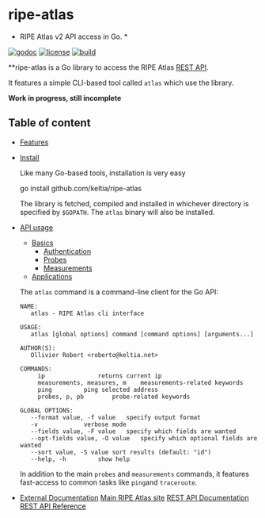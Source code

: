 # ripe-atlas

* RIPE Atlas v2 API access in Go. *

[![godoc](https://img.shields.io/badge/godoc-reference-blue.svg?style=flat)](https://godoc.org/github.com/keltia/ripe-atlas/atlas) [![license](https://img.shields.io/badge/license-MIT-red.svg?style=flat)](https://raw.githubusercontent.com/keltia/ripe-atlas/master/LICENSE) [![build](https://img.shields.io/travis/keltia/ripe-atlas.svg?style=flat)](https://travis-ci.org/ant0ine/ripe-atlas)

**ripe-atlas is a Go library to access the RIPE Atlas [REST API](https://atlas.ripe.net/docs/api/v2/manual/).

It features a simple CLI-based tool called `atlas` which use the library.

**Work in progress, still incomplete**

## Table of content
 
- [Features](#features)
- [Install](#install)

  Like many Go-based tools, installation is very easy
  
    go install github.com/keltia/ripe-atlas
  
  The library is fetched, compiled and installed in whichever directory is specified by `$GOPATH`.  The `atlas` binary will also be installed. 

- [API usage](#api-usage)
  - [Basics](#basics)
      - [Authentication](#auth)
	  - [Probes](#probes)
	  - [Measurements](#measurements)
  - [Applications](#applications)
  
  The `atlas` command is a command-line client for the Go API:
  
  ```
  NAME:
     atlas - RIPE Atlas cli interface
  
  USAGE:
     atlas [global options] command [command options] [arguments...]
  
  AUTHOR(S):
     Ollivier Robert <roberto@keltia.net>
  
  COMMANDS:
       ip				returns current ip
       measurements, measures, m	measurements-related keywords
       ping			ping selected address
       probes, p, pb		probe-related keywords
  
  GLOBAL OPTIONS:
     --format value, -f value	specify output format
     -v				verbose mode
     --fields value, -F value	specify which fields are wanted
     --opt-fields value, -O value	specify which optional fields are wanted
     --sort value, -S value	sort results (default: "id")
     --help, -h			show help
  ```
  
  In addition to the main `probes` and `measurements` commands, it features fast-access to common tasks like `ping`and `traceroute`.
- [External Documentation](#external-documentation)
  [Main RIPE Atlas site](https://atlas.ripe.net/)
  [REST API Documentation](https://atlas.ripe.net/docs/api/v2/manual/)
  [REST API Reference](https://atlas.ripe.net/docs/api/v2/reference/)